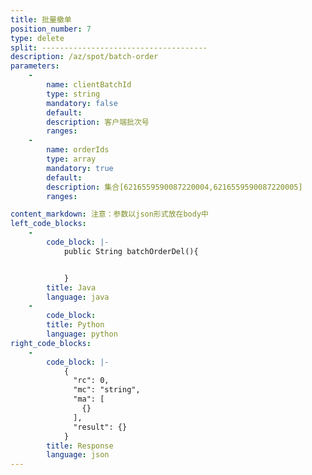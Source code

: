 ```yaml
---
title: 批量撤单
position_number: 7
type: delete
split: -------------------------------------
description: /az/spot/batch-order
parameters:
    -
        name: clientBatchId
        type: string
        mandatory: false
        default:
        description: 客户端批次号
        ranges:
    -
        name: orderIds
        type: array
        mandatory: true
        default:
        description: 集合[6216559590087220004,6216559590087220005]
        ranges:

content_markdown: 注意：参数以json形式放在body中
left_code_blocks:
    -
        code_block: |-
            public String batchOrderDel(){


            }
        title: Java
        language: java
    -
        code_block:
        title: Python
        language: python
right_code_blocks:
    -
        code_block: |-
            {
              "rc": 0,
              "mc": "string",
              "ma": [
                {}
              ],
              "result": {}
            }
        title: Response
        language: json
---
```


